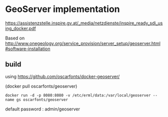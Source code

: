 # GeoServer implementation

https://assistenzstelle.inspire.gv.at/_media/netzdienste/inspire_ready_sdi_using_docker.pdf

Based on http://www.onegeology.org/service_provision/server_setup/geoserver.html#software-installation

## build


using https://github.com/oscarfonts/docker-geoserver/

(docker pull oscarfonts/geoserver)

`docker run -d -p 8080:8080 -v /etc/erml/data:/var/local/geoserver --name gs oscarfonts/geoserver`

default password : admin/geoserver